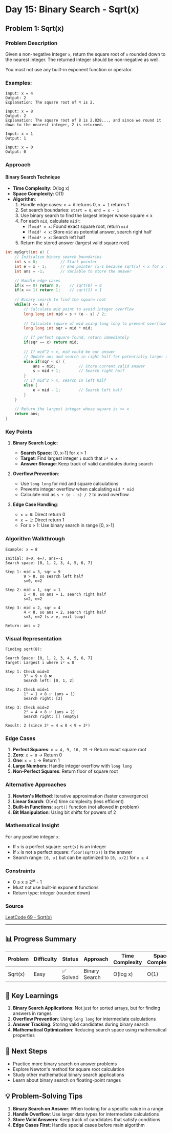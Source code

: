 # Day 15: Binary Search - Sqrt(x)

## Problem 1: Sqrt(x)

### Problem Description

Given a non-negative integer `x`, return the square root of `x` rounded down to the nearest integer. The returned integer should be non-negative as well.

You must not use any built-in exponent function or operator.

### Examples:

```
Input: x = 4
Output: 2
Explanation: The square root of 4 is 2.

Input: x = 8
Output: 2
Explanation: The square root of 8 is 2.828..., and since we round it down to the nearest integer, 2 is returned.

Input: x = 1
Output: 1

Input: x = 0
Output: 0
```

### Approach

#### Binary Search Technique

- **Time Complexity**: O(log x)
- **Space Complexity**: O(1)
- **Algorithm**:
  1. Handle edge cases: `x = 0` returns 0, `x = 1` returns 1
  2. Set search boundaries: `start = 0`, `end = x - 1`
  3. Use binary search to find the largest integer whose square ≤ x
  4. For each `mid`, calculate `mid²`:
     - If `mid² = x`: Found exact square root, return `mid`
     - If `mid² < x`: Store `mid` as potential answer, search right half
     - If `mid² > x`: Search left half
  5. Return the stored answer (largest valid square root)

```cpp
int mySqrt(int x) {
    // Initialize binary search boundaries
    int s = 0;          // Start pointer
    int e = x - 1;      // End pointer (x-1 because sqrt(x) < x for x > 1)
    int ans = -1;       // Variable to store the answer

    // Handle edge cases
    if(x == 0) return 0;    // sqrt(0) = 0
    if(x == 1) return 1;    // sqrt(1) = 1
    
    // Binary search to find the square root
    while(s <= e) {
        // Calculate mid point to avoid integer overflow
        long long int mid = s + (e - s) / 2;
        
        // Calculate square of mid using long long to prevent overflow
        long long int sqr = mid * mid;

        // If perfect square found, return immediately
        if(sqr == x) return mid;
        
        // If mid^2 < x, mid could be our answer
        // Update ans and search in right half for potentially larger answer
        else if(sqr < x) {
            ans = mid;          // Store current valid answer
            s = mid + 1;        // Search right half
        }
        // If mid^2 > x, search in left half
        else {
            e = mid - 1;        // Search left half
        }
    }
    
    // Return the largest integer whose square is <= x
    return ans;
}
```

### Key Points

1. **Binary Search Logic**:
   - **Search Space**: [0, x-1] for x > 1
   - **Target**: Find largest integer `i` such that `i² ≤ x`
   - **Answer Storage**: Keep track of valid candidates during search

2. **Overflow Prevention**:
   - Use `long long` for mid and square calculations
   - Prevents integer overflow when calculating `mid * mid`
   - Calculate mid as `s + (e - s) / 2` to avoid overflow

3. **Edge Case Handling**:
   - `x = 0`: Direct return 0
   - `x = 1`: Direct return 1
   - For x > 1: Use binary search in range [0, x-1]

### Algorithm Walkthrough

```
Example: x = 8

Initial: s=0, e=7, ans=-1
Search space: [0, 1, 2, 3, 4, 5, 6, 7]

Step 1: mid = 3, sqr = 9
        9 > 8, so search left half
        s=0, e=2

Step 2: mid = 1, sqr = 1
        1 < 8, so ans = 1, search right half
        s=2, e=2

Step 3: mid = 2, sqr = 4
        4 < 8, so ans = 2, search right half
        s=3, e=2 (s > e, exit loop)

Return: ans = 2
```

### Visual Representation

```
Finding sqrt(8):

Search Space: [0, 1, 2, 3, 4, 5, 6, 7]
Target: Largest i where i² ≤ 8

Step 1: Check mid=3
        3² = 9 > 8 ❌
        Search left: [0, 1, 2]

Step 2: Check mid=1  
        1² = 1 < 8 ✅ (ans = 1)
        Search right: [2]

Step 3: Check mid=2
        2² = 4 < 8 ✅ (ans = 2)
        Search right: [] (empty)

Result: 2 (since 2² = 4 ≤ 8 < 9 = 3²)
```

### Edge Cases

1. **Perfect Squares**: `x = 4, 9, 16, 25` → Return exact square root
2. **Zero**: `x = 0` → Return 0
3. **One**: `x = 1` → Return 1
4. **Large Numbers**: Handle integer overflow with `long long`
5. **Non-Perfect Squares**: Return floor of square root

### Alternative Approaches

1. **Newton's Method**: Iterative approximation (faster convergence)
2. **Linear Search**: O(√x) time complexity (less efficient)
3. **Built-in Functions**: `sqrt()` function (not allowed in problem)
4. **Bit Manipulation**: Using bit shifts for powers of 2

### Mathematical Insight

For any positive integer `x`:
- If `x` is a perfect square: `sqrt(x)` is an integer
- If `x` is not a perfect square: `floor(sqrt(x))` is the answer
- Search range: `[0, x]` but can be optimized to `[0, x/2]` for `x ≥ 4`

### Constraints

- 0 ≤ x ≤ 2³¹ - 1
- Must not use built-in exponent functions
- Return type: integer (rounded down)

### Source

[LeetCode 69 - Sqrt(x)](https://leetcode.com/problems/sqrtx)

---

## 📊 Progress Summary

| Problem | Difficulty | Status | Approach | Time Complexity | Space Complexity |
|---------|------------|--------|----------|-----------------|------------------|
| Sqrt(x) | Easy | ✅ Solved | Binary Search | O(log x) | O(1) |

## 🎯 Key Learnings

1. **Binary Search Applications**: Not just for sorted arrays, but for finding answers in ranges
2. **Overflow Prevention**: Using `long long` for intermediate calculations
3. **Answer Tracking**: Storing valid candidates during binary search
4. **Mathematical Optimization**: Reducing search space using mathematical properties

## 🚀 Next Steps

- Practice more binary search on answer problems
- Explore Newton's method for square root calculation
- Study other mathematical binary search applications
- Learn about binary search on floating-point ranges

## 💡 Problem-Solving Tips

1. **Binary Search on Answer**: When looking for a specific value in a range
2. **Handle Overflow**: Use larger data types for intermediate calculations
3. **Store Valid Answers**: Keep track of candidates that satisfy conditions
4. **Edge Cases First**: Handle special cases before main algorithm
